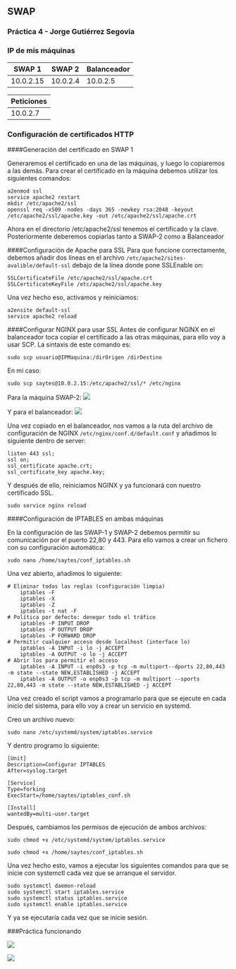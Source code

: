 ## SWAP
### Práctica 4 - Jorge Gutiérrez Segovia

### IP de mis máquinas

| SWAP 1  	 | SWAP 2 	  | Balanceador |
| ---------- | ---------- | ----------  |
| 10.0.2.15  | 10.0.2.4   | 10.0.2.5	|

| Peticiones | 
| ---------- |
| 10.0.2.7   |

### Configuración de certificados HTTP
####Generación del certificado en SWAP 1

Generaremos el certificado en una de las máquinas, y luego lo copiaremos a las demás.
Para crear el certificado en la máquina debemos utilizar los siguientes comandos:

	a2enmod ssl
	service apache2 restart
	mkdir /etc/apache2/ssl
	openssl req -x509 -nodes -days 365 -newkey rsa:2048 -keyout /etc/apache2/ssl/apache.key -out /etc/apache2/ssl/apache.crt

Ahora en el directorio /etc/apache2/ssl tenemos el certificado y la clave. Posteriormente deberemos copiarlas tanto a SWAP-2 como a Balanceador

####Configuración de Apache para SSL
Para que funcione correctamente, debemos añadir dos líneas en el archivo `/etc/apache2/sites-avalible/default-ssl` debajo de la línea donde pone SSLEnable on:
	
	SSLCertificateFile /etc/apache2/ssl/apache.crt
	SSLCertificateKeyFile /etc/apache2/ssl/apache.key

Una vez hecho eso, activamos y reiniciamos:
	
	a2ensite default-ssl
	service apache2 reload

####Configurar NGINX para usar SSL
Antes de configurar NGINX en el balanceador toca copiar el certificado a las otras máquinas, para ello voy a usar SCP. La sintaxis de este comando es:

`sudo scp usuario@IPMaquina:/dirOrigen /dirDestino`

En mi caso:

`sudo scp saytes@10.0.2.15:/etc/apache2/ssl/* /etc/nginx`

Para la máquina SWAP-2:
![](./Captura1.PNG)

Y para el balanceador:
![](./Captura2.PNG)

Una vez copiado en el balanceador, nos vamos a la ruta del archivo de configuración de NGINX `/etc/nginx/conf.d/default.conf` y añadimos lo siguiente dentro de server:

	listen 443 ssl;
	ssl on;
	ssl_certificate apache.crt;
	ssl_certificate_key apache.key;

Y después de ello, reiniciamos NGINX y ya funcionará con nuestro certificado SSL.

`sudo service nginx reload`

####Configuración de IPTABLES en ambas máquinas


En la configuración de las SWAP-1 y SWAP-2 debemos permitir su comunicación por el puerto 22,80 y 443.
Para ello vamos a crear un fichero con su configuración automática:

`sudo nano /home/saytes/conf_iptables.sh`

Una vez abierto, añadimos lo siguiente:
	
	# Eliminar todas las reglas (configuración limpia)
		iptables -F
		iptables -X
		iptables -Z
		iptables -t nat -F
	# Política por defecto: denegar todo el tráfico
		iptables -P INPUT DROP
		iptables -P OUTPUT DROP
		iptables -P FORWARD DROP
	# Permitir cualquier acceso desde localhost (interface lo)
		iptables -A INPUT -i lo -j ACCEPT
		iptables -A OUTPUT -o lo -j ACCEPT
	# Abrir los para permitir el acceso
		iptables -A INPUT -i enp0s3 -p tcp -m multiport--dports 22,80,443 -m state --state NEW,ESTABLISHED -j ACCEPT
		iptables -A OUTPUT -o enp0s3 -p tcp -m multiport --sports 22,80,443 -m state --state NEW,ESTABLISHED -j ACCEPT

Una vez creado el script vamos a programarlo para que se ejecute en cada inicio del sistema, para ello voy a crear un servicio en systemd.

Creo un archivo nuevo:

`sudo nano /etc/systemd/system/iptables.service`

Y dentro programo lo siguiente:

	[Unit]
	Description=Configurar IPTABLES
	After=syslog.target
	
	[Service]
	Type=forking
	ExecStart=/home/saytes/iptables_conf.sh
	
	[Install]
	wantedBy=multi-user.target

Después, cambiamos los permisos de ejecución de ambos archivos:
	
	sudo chmod +x /etc/systemd/system/iptables.service
	
	sudo chmod +x /home/saytes/conf_iptables.sh

Una vez hecho esto, vamos a ejecutar los siguientes comandos para que se inicie con systemctl cada vez que se arranque el servidor.

	sudo systemctl daemon-reload
	sudo systemctl start iptables.service
	sudo systemctl status iptables.service
	sudo systemctl enable iptables.service

Y ya se ejecutaría cada vez que se inicie sesión.

###Práctica funcionando

![](./Captura3.PNG)

![](./Captura4.PNG)



